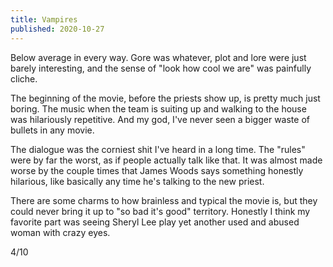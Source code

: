 ```yaml
---
title: Vampires
published: 2020-10-27
---
```


Below average in every way. Gore was whatever, plot and lore were just barely interesting, and the sense of "look how cool we are" was painfully cliche.

The beginning of the movie, before the priests show up, is pretty much just boring. The music when the team is suiting up and walking to the house was hilariously repetitive. And my god, I've never seen a bigger waste of bullets in any movie.

The dialogue was the corniest shit I've heard in a long time. The "rules" were by far the worst, as if people actually talk like that. It was almost made worse by the couple times that James Woods says something honestly hilarious, like basically any time he's talking to the new priest.

There are some charms to how brainless and typical the movie is, but they could never bring it up to "so bad it's good" territory. Honestly I think my favorite part was seeing Sheryl Lee play yet another used and abused woman with crazy eyes.

4/10
